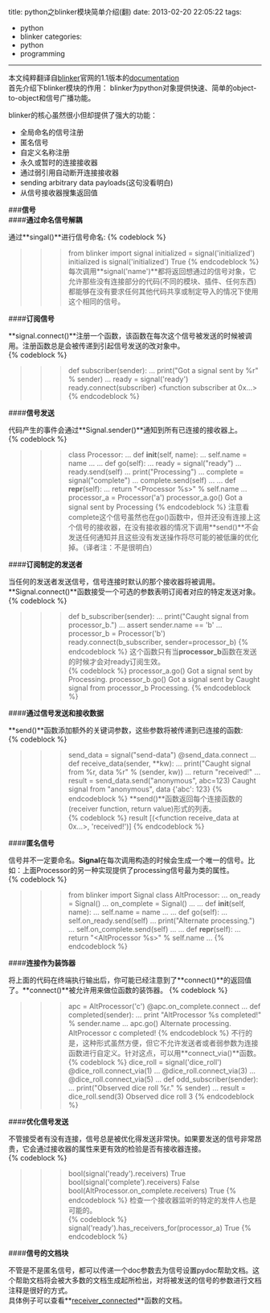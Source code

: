 title: python之blinker模块简单介绍(翻)
date: 2013-02-20 22:05:22
tags:
- python
- blinker
categories:
- python
- programming
---
本文纯粹翻译自[blinker](http://discorporate.us/projects/Blinker)官网的1.1版本的[documentation](http://discorporate.us/projects/Blinker/docs/1.1/signals.html)  
首先介绍下blinker模块的作用： blinker为python对象提供快速、简单的object-to-object和信号广播功能。  

blinker的核心虽然很小但却提供了强大的功能：  

* 全局命名的信号注册  
* 匿名信号  
* 自定义名称注册  
* 永久或暂时的连接接收器  
* 通过弱引用自动断开连接接收器  
* sending arbitrary data payloads(这句没看明白)  
* 从信号接收器搜集返回值  

###**信号**  
####**通过命名信号解耦**  

通过**singal()**进行信号命名:
{% codeblock %}
>>> from blinker import signal
>>> initialized = signal('initialized')
>>> initialized is signal('initialized')
True
{% endcodeblock %}
每次调用**signal('name')**都将返回想通过的信号对象，它允许那些没有连接部分的代码(不同的模块、插件、任何东西)都能够在没有要求任何其他代码共享或制定导入的情况下使用这个相同的信号。  

####**订阅信号**  

**signal.connect()**注册一个函数，该函数在每次这个信号被发送的时候被调用。注册函数总是会被传递到引起信号发送的改对象中。  
{% codeblock %}
>>> def subscriber(sender):
...     print("Got a signal sent by %r" % sender)
...
>>> ready = signal('ready')
>>> ready.connect(subscriber)
<function subscriber at 0x...>
{% endcodeblock %}

####**信号发送**  

代码产生的事件会通过**Signal.sender()**通知到所有已连接的接收器上。  
{% codeblock %}
>>> class Processor:
...     def __init__(self, name):
...         self.name = name
... 
...     def go(self):
...         ready = signal("ready")
...         ready.send(self)
...         print("Processing")
...         complete = signal("complete")
...         complete.send(self)
... 
...     def __repr__(self):
...         return "<Processor %s>" % self.name
... 
>>> processor_a = Processor('a')
>>> processor_a.go()
Got a signal sent by <Processor a>
Processing
{% endcodeblock %}
注意看complete这个信号虽然也在go()函数中，但并还没有连接上这个信号的接收器，在没有接收器的情况下调用**send()**不会发送任何通知并且这些没有发送操作将尽可能的被低廉的优化掉。（译者注：不是很明白）  

####**订阅制定的发送者**

当任何的发送者发送信号，信号连接时默认的那个接收器将被调用。**Signal.connect()**函数接受一个可选的参数表明订阅者对应的特定发送对象。  
{% codeblock %}
>>> def b_subscriber(sender):
...     print("Caught signal from processor_b.")
...     assert sender.name == 'b'
... 
>>> processor_b = Processor('b')
>>> ready.connect(b_subscriber, sender=processor_b)
{% endcodeblock %}
这个函数只有当**processor_b**函数在发送的时候才会对ready订阅生效。  
{% codeblock %}
>>> processor_a.go()
Got a signal sent by <Processor a>
Processing.
>>> processor_b.go()
Got a signal sent by <Processor b>
Caught signal from processor_b
Processing.
{% endcodeblock %}

####**通过信号发送和接收数据**  

**send()**函数添加额外的关键词参数，这些参数将被传递到已连接的函数:  
{% codeblock %}
>>> send_data = signal("send-data")
>>> @send_data.connect
... def receive_data(sender, **kw):
...     print("Caught signal from %r, data %r" % (sender, kw))
...     return "received!"
... 
>>> result = send_data.send("anonymous", abc=123)
Caught signal from "anonymous", data {'abc': 123}
{% endcodeblock %}
**send()**函数返回每个连接函数的(receiver function, return value)形式的列表。  
{% codeblock %}
>>> result
[(<function receive_data at 0x...>, 'received!')]
{% endcodeblock %}

####**匿名信号**  

信号并不一定要命名。**Signal**在每次调用构造的时候会生成一个唯一的信号。比如：上面Processor的另一种实现提供了processing信号最为类的属性。  
{% codeblock %}
>>> from blinker import Signal
>>> class AltProcessor:
...     on_ready = Signal()
...     on_complete = Signal()
... 
...     def __init__(self, name):
...         self.name = name
... 
...     def go(self):
...         self.on_ready.send(self)
...         print("Alternate processing.")
...         self.on_complete.send(self)
... 
...     def __repr__(self):
...         return "<AltProcessor %s>" % self.name
... 
{% endcodeblock %}

####**连接作为装饰器**  

将上面的代码在终端执行输出后，你可能已经注意到了**connect()**的返回值了。**connect()**被允许用来做位函数的装饰器。
{% codeblock %}
>>> apc = AltProcessor('c')
>>> @apc.on_complete.connect
... def completed(sender):
...     print "AltProcessor %s completed!" % sender.name
... 
>>> apc.go()
Alternate processing.
AltProcessor c completed!
{% endcodeblock %}
不行的是，这种形式虽然方便，但它不允许发送者或者弱参数为连接函数进行自定义。针对这点，可以用**connect_via()**函数。  
{% codeblock %}
>>> dice_roll = signal('dice_roll')
>>> @dice_roll.connect_via(1)
... @dice_roll.connect_via(3)
... @dice_roll.connect_via(5)
... def odd_subscriber(sender):
...     print("Observed dice roll %r." % sender)
... 
>>> result = dice_roll.send(3)
Observed dice roll 3
{% endcodeblock %}

####**优化信号发送**  

不管接受者有没有连接，信号总是被优化得发送非常快。如果要发送的信号非常昂贵，它会通过接收器的属性来更有效的检验是否有接收器连接。  
{% codeblock %}
>>> bool(signal('ready').receivers)
True
>>> bool(signal('complete').receivers)
False
>>> bool(AltProcessor.on_complete.receivers)
True
{% endcodeblock %}
检查一个接收器监听的特定的发件人也是可能的。  
{% codeblock %}
>>> signal('ready').has_receivers_for(processor_a)
True
{% endcodeblock %}

####**信号的文档块**  

不管是不是匿名信号，都可以传递一个doc参数去为信号设置pydoc帮助文档。这个帮助文档将会被大多数的文档生成起所检出，对将被发送的信号的参数进行文档注释是很好的方式。  
具体例子可以查看**[receiver_connected](http://discorporate.us/projects/Blinker/docs/1.1/api.html#blinker.base.receiver_connected)**函数的文档。  
